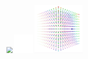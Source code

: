 <p align="center">
<picture> <source media="(prefers-color-scheme: dark)"  srcset="https://user-images.githubusercontent.com/37082732/208269726-e107d3fb-edc9-4768-8c4d-9f6d5fecceed.png"/> </picture>
<img src="https://github-readme-stats.vercel.app/api/top-langs/?username=mcthomas&card_width=225&layout=compact&langs_count=10&text_color=7F7F7F&bg_color=00000000&hide_border=true&border_radius=7&hide_title=true&hide=html,javascript,css"/> 
<img src="spacer.png" width="50"/>
<img src="x+y^2+z^3.gif"/>
</p>
